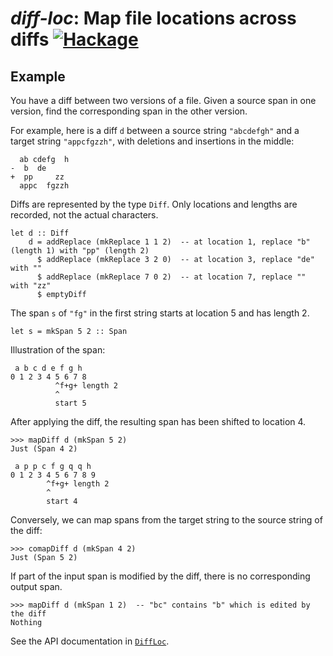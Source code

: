 # *diff-loc*: Map file locations across diffs [![Hackage](https://img.shields.io/hackage/v/diff-loc.svg)](https://hackage.haskell.org/package/diff-loc)

## Example

You have a diff between two versions of a file. Given a source span
in one version, find the corresponding span in the other version.

For example, here is a diff `d` between a source string `"abcdefgh"` and a target
string `"appcfgzzh"`, with deletions and insertions in the middle:

```
  ab cdefg  h
-  b  de
+  pp     zz
  appc  fgzzh
```

Diffs are represented by the type `Diff`.
Only locations and lengths are recorded, not the actual characters.

```
let d :: Diff
    d = addReplace (mkReplace 1 1 2)  -- at location 1, replace "b" (length 1) with "pp" (length 2)
      $ addReplace (mkReplace 3 2 0)  -- at location 3, replace "de" with ""
      $ addReplace (mkReplace 7 0 2)  -- at location 7, replace "" with "zz"
      $ emptyDiff
```

The span `s` of `"fg"` in the first string starts at location 5 and has length 2.

```
let s = mkSpan 5 2 :: Span
```

Illustration of the span:

```
 a b c d e f g h
0 1 2 3 4 5 6 7 8
          ^f+g+ length 2
          ^
          start 5
```

After applying the diff, the resulting span has been shifted to location 4.

```
>>> mapDiff d (mkSpan 5 2)
Just (Span 4 2)
```

```
 a p p c f g q q h
0 1 2 3 4 5 6 7 8 9
        ^f+g+ length 2
        ^
        start 4
```

Conversely, we can map spans from the target string to the source string of the diff:

```
>>> comapDiff d (mkSpan 4 2)
Just (Span 5 2)
```

If part of the input span is modified by the diff, there is no
corresponding output span.

```
>>> mapDiff d (mkSpan 1 2)  -- "bc" contains "b" which is edited by the diff
Nothing
```

See the API documentation in [`DiffLoc`](https://hackage.haskell.org/package/diff-loc-0.1.0.0/docs/DiffLoc.html).
